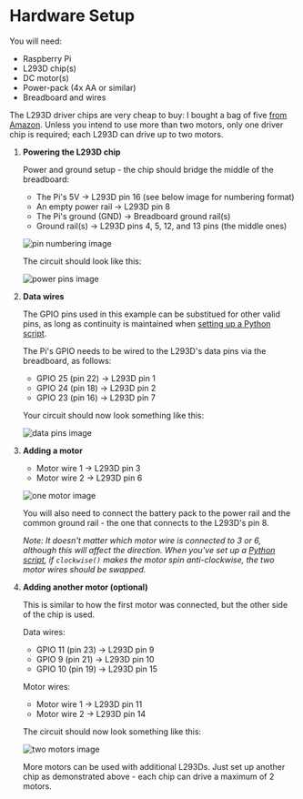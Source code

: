 # Hardware Setup

You will need:

- Raspberry Pi
- L293D chip(s)
- DC motor(s)
- Power-pack (4x AA or similar)
- Breadboard and wires

The L293D driver chips are very cheap to buy: I bought a bag of five [from Amazon](http://www.amazon.co.uk/dp/B008KYMVVY). Unless you intend to use more than two motors, only one driver chip is required; each L293D can drive up to two motors.

1. **Powering the L293D chip**

   Power and ground setup - the chip should bridge the middle of the breadboard:
   
   - The Pi's 5V → L293D pin 16 (see below image for numbering format)
   - An empty power rail → L293D pin 8
   - The Pi's ground (GND) → Breadboard ground rail(s)
   - Ground rail(s) → L293D pins 4, 5, 12, and 13 pins (the middle ones)
   
   ![pin numbering image](http://i.imgur.com/RLGyWst.png?2)

   The circuit should look like this:

   ![power pins image](http://i.imgur.com/awtfujg.png?1)
   
2. **Data wires**

   The GPIO pins used in this example can be substitued for other valid pins, as long as continuity is maintained when [setting up a Python script](#python-scripts).
   
   The Pi's GPIO needs to be wired to the L293D's data pins via the breadboard, as follows:
   
   - GPIO 25 (pin 22) → L293D pin 1
   - GPIO 24 (pin 18) → L293D pin 2
   - GPIO 23 (pin 16) → L293D pin 7
   
   Your circuit should now look something like this:

   ![data pins image](http://i.imgur.com/h5OQFZT.png?1)

3. **Adding a motor**

   - Motor wire 1 → L293D pin 3
   - Motor wire 2 → L293D pin 6
   
   ![one motor image](http://i.imgur.com/0PWp7vN.png?1)

   You will also need to connect the battery pack to the power rail and the common ground rail - the one that connects to the L293D's pin 8.
   
   _Note: It doesn't matter which motor wire is connected to 3 or 6, although this will affect the direction. When you've set up a [Python script](#python-scripts), if `clockwise()` makes the motor spin anti-clockwise, the two motor wires should be swapped._

4. **Adding another motor (optional)**

   This is similar to how the first motor was connected, but the other side of the chip is used.
   
   Data wires:
   
   - GPIO 11 (pin 23) → L293D pin 9
   - GPIO 9 (pin 21) → L293D pin 10
   - GPIO 10 (pin 19) → L293D pin 15
   
   Motor wires:
   
   - Motor wire 1 → L293D pin 11
   - Motor wire 2 → L293D pin 14
   
   The circuit should now look something like this:
   
   ![two motors image](http://i.imgur.com/ryYQOr4.png?1)
   
   More motors can be used with additional L293Ds. Just set up another chip as demonstrated above - each chip can drive a maximum of 2 motors.
